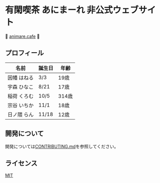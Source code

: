 # 有閑喫茶 あにまーれ 非公式ウェブサイト

:yellow_heart: [animare.cafe](https://animare.cafe/) :yellow_heart:

## プロフィール

| 名前        | 誕生日 | 年齢  |
|-------------|--------|-------|
| 因幡 はねる | 3/3    | 19歳  |
| 宇森 ひなこ | 8/21   | 17歳  |
| 稲荷 くろむ | 10/5   | 314歳 |
| 宗谷 いちか | 11/1   | 18歳  |
| 日ノ隈 らん | 11/18  | 12歳  |

## 開発について

開発については[CONTRIBUTING.md](/CONTRIBUTING.md)を参照してください。

## ライセンス

[MIT](LICENSE)
